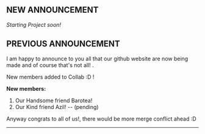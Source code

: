## NEW ANNOUNCEMENT

_Starting Project soon!_

## PREVIOUS ANNOUNCEMENT

I am happy to announce to you all that our github website are now being made and of course that's not all! .

New members added to Collab :D !

**New members:**
1. Our Handsome friend Barotea!
2. Our Kind friend Azil! -- (pending)

Anyway congrats to all of us!, there would be more merge conflict ahead :D

---